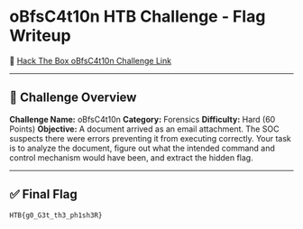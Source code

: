 # oBfsC4t10n HTB Challenge - Flag Writeup

🔗 [Hack The Box oBfsC4t10n Challenge Link](https://app.hackthebox.com/challenges/oBfsC4t10n)

---

## 🎯 Challenge Overview

**Challenge Name:** oBfsC4t10n
**Category:** Forensics
**Difficulty:** Hard (60 Points)
**Objective:**
A document arrived as an email attachment.
The SOC suspects there were errors preventing it from executing correctly.
Your task is to analyze the document, figure out what the intended command and control mechanism would have been, and extract the hidden flag.

---

## ✅ Final Flag

```
HTB{g0_G3t_th3_ph1sh3R}
```
